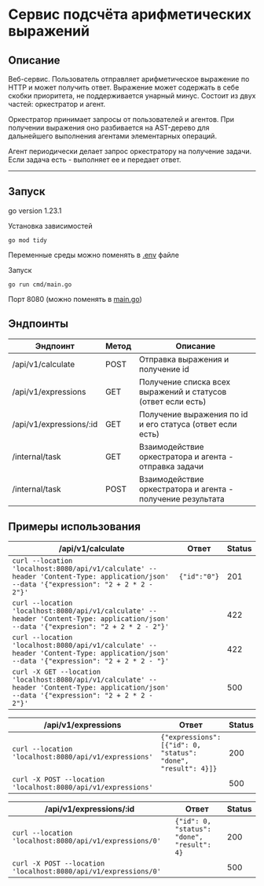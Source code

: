 # Сервис подсчёта арифметических выражений

## Описание

Веб-сервис. Пользователь отправляет арифметическое выражение по HTTP и может получить ответ. Выражение может содержать в себе скобки приоритета, не поддерживается унарный минус. Состоит из двух частей: оркестратор и агент.

Оркестратор принимает запросы от пользователей и агентов. При получении выражения оно разбивается на AST-дерево для дальнейшего выполнения агентами элементарных операций.

Агент периодически делает запрос оркестратору на получение задачи. Если задача есть - выполняет ее и передает ответ.

---

## Запуск

go version 1.23.1

Установка зависимостей
```
go mod tidy
```

Переменные среды можно поменять в [.env](.env) файле

Запуск

```
go run cmd/main.go
```

Порт 8080 (можно поменять в [main.go](cmd/main.go))

## Эндпоинты

| Эндпоинт                | Метод | Описание                                                     |
|-------------------------|-------|--------------------------------------------------------------|
| /api/v1/calculate       | POST  | Отправка выражения и получение id                            |
| /api/v1/expressions     | GET   | Получение списка всех выражений и статусов (ответ если есть) |
| /api/v1/expressions/:id | GET   | Получение выражения по id и его статуса (ответ если есть)    |
| /internal/task          | GET   | Взаимодействие оркестратора и агента - отправка задачи       |
| /internal/task          | POST  | Взаимодействие оркестратора и агента - получение результата  |

## Примеры использования

| /api/v1/calculate                                                                                                                                 | Ответ            | Status |
|---------------------------------------------------------------------------------------------------------------------------------------------------|------------------|--------|
| ```curl --location 'localhost:8080/api/v1/calculate' --header 'Content-Type: application/json' --data '{"expression": "2 + 2 * 2 - 2"}'```        | ```{"id":"0"}``` | 201    |
| ```curl --location 'localhost:8080/api/v1/calculate' --header 'Content-Type: application/json' --data '{"expresion": "2 + 2 * 2 - 2"}'```         |                  | 422    |
| ```curl --location 'localhost:8080/api/v1/calculate' --header 'Content-Type: application/json' --data '{"expression": "2 + 2 * 2 - "}'```         |                  | 422    |
| ```curl -X GET --location 'localhost:8080/api/v1/calculate' --header 'Content-Type: application/json' --data '{"expression": "2 + 2 * 2 - 2"}'``` |                  | 500    |

| /api/v1/expressions                                               | Ответ                                                             | Status  |
|-------------------------------------------------------------------|-------------------------------------------------------------------|---------|
| ```curl --location 'localhost:8080/api/v1/expressions'```         | ```{"expressions": [{"id": 0, "status": "done", "result": 4}]}``` | 200     |
| ```curl -X POST --location 'localhost:8080/api/v1/expressions'``` |                                                                   | 500     |

| /api/v1/expressions/:id                                             | Ответ                                          | Status  |
|---------------------------------------------------------------------|------------------------------------------------|---------|
| ```curl --location 'localhost:8080/api/v1/expressions/0'```         | ```{"id": 0, "status": "done", "result": 4}``` | 200     |
| ```curl -X POST --location 'localhost:8080/api/v1/expressions/0'``` |                                                | 500     |
